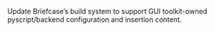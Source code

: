 Update Briefcase’s build system to support GUI toolkit-owned pyscript/backend configuration and insertion content.
